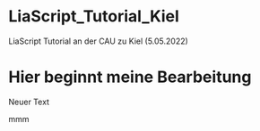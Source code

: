 # LiaScript_Tutorial_Kiel

LiaScript Tutorial an der CAU zu Kiel (5.05.2022)

# Hier beginnt meine Bearbeitung

Neuer Text

mmm
